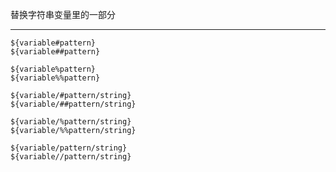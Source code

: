 替换字符串变量里的一部分


<hr>

```shell
${variable#pattern}
${variable##pattern}
```

```shell
${variable%pattern}
${variable%%pattern}
```

```shell
${variable/#pattern/string}
${variable/##pattern/string}
```

```shell
${variable/%pattern/string}
${variable/%%pattern/string}
```


```shell
${variable/pattern/string}
${variable//pattern/string}
```